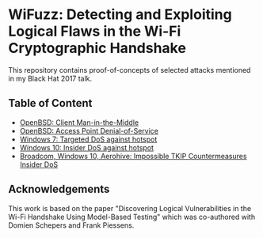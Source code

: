 # WiFuzz: Detecting and Exploiting Logical Flaws in the Wi-Fi Cryptographic Handshake

This repository contains proof-of-concepts of selected attacks mentioned in my Black Hat 2017 talk.

## Table of Content

- [OpenBSD: Client Man-in-the-Middle](openbsd#openbsd-client-man-in-the-middle)
- [OpenBSD: Access Point Denial-of-Service](openbsd#openbsd-access-point-denial-of-service)
- [Windows 7: Targeted DoS against hotspot](windows#windows-7-dos-win7_dos_attackpy)
- [Windows 10: Insider DoS against hotspot](windows#windows-10-dos-win10_tkipdos_pocpatch)
- [Broadcom, Windows 10, Aerohive: Impossible TKIP Countermeasures Insider DoS](tkip-countermeasures#impossible-tkip-countermeasures)

## Acknowledgements

This work is based on the paper "Discovering Logical Vulnerabilities in the Wi-Fi Handshake Using Model-Based Testing" which was co-authored with Domien Schepers and Frank Piessens.

